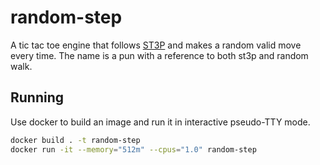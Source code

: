 # random-step

A tic tac toe engine that follows
[ST3P](https://gist.github.com/artfuldev/47ef277cf4bbbfdf0eed4750b8821c8c) and
makes a random valid move every time. The name is a pun with a reference to both
st3p and random walk.

## Running

Use docker to build an image and run it in interactive pseudo-TTY mode.

```sh
docker build . -t random-step
docker run -it --memory="512m" --cpus="1.0" random-step
```
